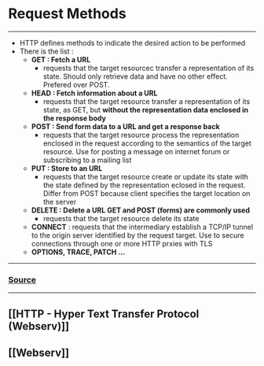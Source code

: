# Request Methods
---
- HTTP defines methods to indicate the desired action to be performed
- There is the list : 
	- **GET : Fetch a URL**
		- requests that the target resourcec transfer a representation of its state. Should only retrieve data and have no other effect. Prefered over POST. 
	- **HEAD : Fetch information about a URL**
		- requests that the target resource transfer a representation of its state, as GET, but **without the representation data enclosed in the response body**
	- **POST : Send form data to a URL and get a response back**
		- requests that the target resource process the representation enclosed in the request according to the semantics of the target resource. Use for posting a message on internet forum or subscribing to a mailing list
	- **PUT : Store to an URL**
		- requests that the target resource create or update its state with the state defined by the representation eclosed in the request. Differ from POST because client specifies the target location on the server
	- **DELETE : Delete a URL GET and POST (forms) are commonly used**
		- requests that the target resource delete its state
	- **CONNECT** :  requests that the intermediary establish a TCP/IP tunnel to the origin server identified by the request target. Use to secure connections through one or more HTTP prxies with TLS
	- **OPTIONS, TRACE, PATCH ...**
---
### [Source](https://en.wikipedia.org/wiki/Hypertext_Transfer_Protocol)
---
## [[HTTP - Hyper Text Transfer Protocol (Webserv)]]
## [[Webserv]]